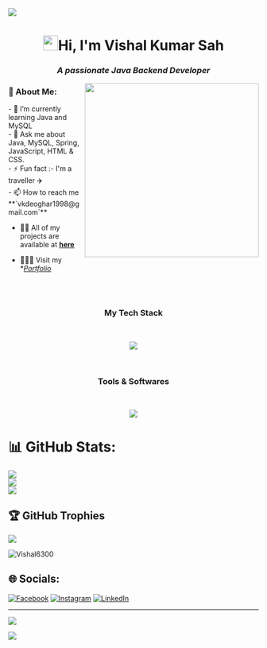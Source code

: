 <img src="https://capsule-render.vercel.app/api?type=waving&color=gradient&height=100&section=header">
<h1 align="center"><img src="https://media.giphy.com/media/hvRJCLFzcasrR4ia7z/giphy.gif" width="30">Hi, I'm Vishal Kumar Sah</h1>
<h3 align="center"><i>A passionate Java Backend Developer</i></h3>

<img src="https://camo.githubusercontent.com/5ddf73ad3a205111cf8c686f687fc216c2946a75005718c8da5b837ad9de78c9/68747470733a2f2f7468756d62732e6766796361742e636f6d2f4576696c4e657874446576696c666973682d736d616c6c2e676966" width="350px" align="right">

<h3>💫 About Me:</h3>
<p>
- 🌱 I’m currently learning Java and MySQL <br>
- 💬 Ask me about Java, MySQL, Spring, JavaScript, HTML & CSS. <br>
- ⚡ Fun fact :- I'm a traveller ✈️ <br>
- 📫  How to reach me **`vkdeoghar1998@gmail.com`** <br>
  
- 👨‍💻 All of my projects are available at **[here](https://github.com/Vishal6300/Vishal6300)**

- 👨🏻‍🎓 Visit my **[Portfolio](https://vishal6300.github.io/)*
</p>

<br/><br/>
<!-------------- TEch Stack --------------->
 <h3 align="center">My Tech Stack</h3>
<br/>
<p align="center" >
  <a href="https://skillicons.dev">
    <img src="https://skillicons.dev/icons?i=java,js,spring,hibernate,mysql,html,css,bootstrap" />
  </a>
</p>
<br/>
<h3 align="center">Tools & Softwares</h3>

<br/>
<p align="center" >
  <a href="https://skillicons.dev">
    <img src="https://skillicons.dev/icons?i=eclipse,git,github,vscode,idea,mysql,replit" />
  </a>
</p>

# 📊 GitHub Stats:
![](https://github-readme-stats.vercel.app/api?username=Vishal6300&theme=dark&hide_border=false&include_all_commits=true&count_private=true)<br/>
![](https://github-readme-streak-stats.herokuapp.com/?user=Vishal6300&theme=dark&hide_border=false)<br/>
![](https://github-readme-stats.vercel.app/api/top-langs/?username=Vishal6300&theme=dark&hide_border=false&include_all_commits=true&count_private=true&layout=compact)

## 🏆 GitHub Trophies
![](https://github-profile-trophy.vercel.app/?username=Vishal6300&theme=radical&no-frame=false&no-bg=false&margin-w=4)

<p><img align="center" src="https://github-readme-activity-graph.cyclic.app/graph?username=Vishal6300&theme=tokyo-night" alt="Vishal6300" /></p>


## 🌐 Socials:
[![Facebook](https://img.shields.io/badge/Facebook-%231877F2.svg?logo=Facebook&logoColor=white)](https://www.facebook.com/monuraj.sah/) [![Instagram](https://img.shields.io/badge/Instagram-%23E4405F.svg?logo=Instagram&logoColor=white)](https://www.instagram.com/vishalraj7870/) [![LinkedIn](https://img.shields.io/badge/LinkedIn-%230077B5.svg?logo=linkedin&logoColor=white)](https://linkedin.com/in/https://www.linkedin.com/in/vishal-kumar-sah-147a67246/)

---
[![](https://visitcount.itsvg.in/api?id=Vishal6300&icon=9&color=0)](https://visitcount.itsvg.in)

<img src="https://capsule-render.vercel.app/api?type=waving&color=gradient&height=100&section=footer">

<!-- Proudly created with GPRM ( https://gprm.itsvg.in ) -->

